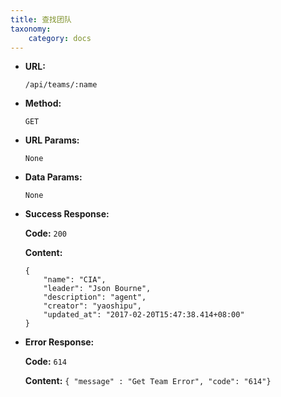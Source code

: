 ```yaml
---
title: 查找团队
taxonomy:
    category: docs
---
```


* **URL:**

    `/api/teams/:name`

* **Method:**

    `GET`

* **URL Params:**

    `None`

* **Data Params:**

    `None`

* **Success Response:**

	**Code:** `200`

    **Content:** 
	
	```
    {
        "name": "CIA",
        "leader": "Json Bourne",
        "description": "agent",
        "creator": "yaoshipu",
        "updated_at": "2017-02-20T15:47:38.414+08:00"
    }
    ```

* **Error Response:**

	**Code:** `614`
  	
  	**Content:** `{ "message" : "Get Team Error", "code": "614"}`